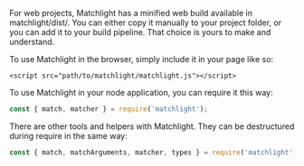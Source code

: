 <!--bl
    (filemeta
        (title "Setting Up Matchlight")
    )
/bl-->

For web projects, Matchlight has a minified web build available in matchlight/dist/. You can either copy it manually to your project folder, or you can add it to your build pipeline. That choice is yours to make and understand.

To use Matchlight in the browser, simply include it in your page like so:

`<script src="path/to/matchlight/matchlight.js"></script>`

To use Matchlight in your node application, you can require it this way:

```javascript
const { match, matcher } = require('matchlight');
```

There are other tools and helpers with Matchlight. They can be destructured during require in the same way:

```javascript
const { match, matchArguments, matcher, types } = require('matchlight');
```
